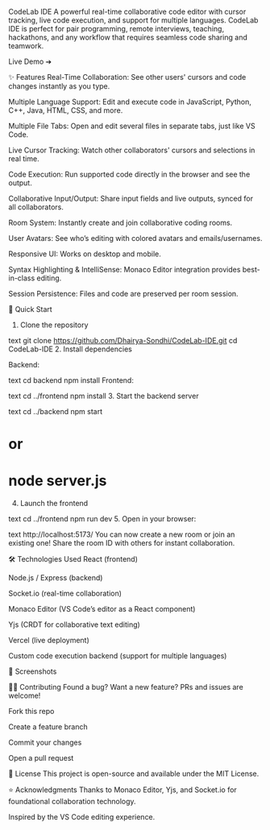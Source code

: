 CodeLab IDE
A powerful real-time collaborative code editor with cursor tracking, live code execution, and support for multiple languages. CodeLab IDE is perfect for pair programming, remote interviews, teaching, hackathons, and any workflow that requires seamless code sharing and teamwork.


Live Demo ➔

✨ Features
Real-Time Collaboration: See other users' cursors and code changes instantly as you type.

Multiple Language Support: Edit and execute code in JavaScript, Python, C++, Java, HTML, CSS, and more.

Multiple File Tabs: Open and edit several files in separate tabs, just like VS Code.

Live Cursor Tracking: Watch other collaborators' cursors and selections in real time.

Code Execution: Run supported code directly in the browser and see the output.

Collaborative Input/Output: Share input fields and live outputs, synced for all collaborators.

Room System: Instantly create and join collaborative coding rooms.

User Avatars: See who’s editing with colored avatars and emails/usernames.

Responsive UI: Works on desktop and mobile.

Syntax Highlighting & IntelliSense: Monaco Editor integration provides best-in-class editing.

Session Persistence: Files and code are preserved per room session.

🚀 Quick Start
1. Clone the repository

text
git clone https://github.com/Dhairya-Sondhi/CodeLab-IDE.git
cd CodeLab-IDE
2. Install dependencies

Backend:

text
cd backend
npm install
Frontend:

text
cd ../frontend
npm install
3. Start the backend server

text
cd ../backend
npm start
# or
# node server.js
4. Launch the frontend

text
cd ../frontend
npm run dev
5. Open in your browser:

text
http://localhost:5173/
You can now create a new room or join an existing one! Share the room ID with others for instant collaboration.

🛠️ Technologies Used
React (frontend)

Node.js / Express (backend)

Socket.io (real-time collaboration)

Monaco Editor (VS Code’s editor as a React component)

Yjs (CRDT for collaborative text editing)

Vercel (live deployment)

Custom code execution backend (support for multiple languages)

📸 Screenshots
<!-- Add your screenshots in /assets and update these paths if you'd like -->
🧑‍💻 Contributing
Found a bug? Want a new feature? PRs and issues are welcome!

Fork this repo

Create a feature branch

Commit your changes

Open a pull request

📄 License
This project is open-source and available under the MIT License.

⭐ Acknowledgments
Thanks to Monaco Editor, Yjs, and Socket.io for foundational collaboration technology.

Inspired by the VS Code editing experience.
 

